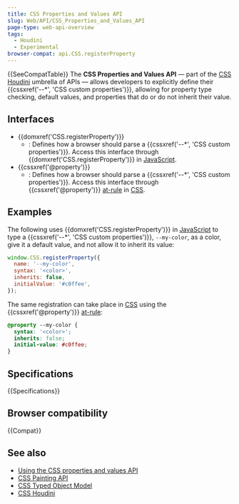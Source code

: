 ```yaml
---
title: CSS Properties and Values API
slug: Web/API/CSS_Properties_and_Values_API
page-type: web-api-overview
tags:
  - Houdini
  - Experimental
browser-compat: api.CSS.registerProperty
---
```

{{SeeCompatTable}}
The **CSS Properties and Values API** — part of the [CSS Houdini](/en-US/docs/Web/Guide/Houdini) umbrella of APIs — allows developers to explicitly define their {{cssxref('--*', 'CSS custom properties')}}, allowing for property type checking, default values, and properties that do or do not inherit their value.

## Interfaces

- {{domxref('CSS.registerProperty')}}
  - : Defines how a browser should parse a {{cssxref('--*', 'CSS custom properties')}}. Access this interface through {{domxref('CSS.registerProperty')}} in [JavaScript](/en-US/docs/Web/JavaScript).
- {{cssxref('@property')}}
  - : Defines how a browser should parse a {{cssxref('--*', 'CSS custom properties')}}. Access this interface through {{cssxref('@property')}} [at-rule](/en-US/docs/Web/CSS/At-rule) in [CSS](/en-US/docs/Web/CSS).

## Examples

The following uses {{domxref('CSS.registerProperty')}} in [JavaScript](/en-US/docs/Web/JavaScript) to type a {{cssxref('--*', 'CSS custom properties')}}, `--my-color`, as a color, give it a default value, and not allow it to inherit its value:

```js
window.CSS.registerProperty({
  name: '--my-color',
  syntax: '<color>',
  inherits: false,
  initialValue: '#c0ffee',
});
```

The same registration can take place in [CSS](/en-US/docs/Web/CSS) using the {{cssxref('@property')}} [at-rule](/en-US/docs/Web/CSS/At-rule):

```css
@property --my-color {
  syntax: '<color>';
  inherits: false;
  initial-value: #c0ffee;
}
```

## Specifications

{{Specifications}}

## Browser compatibility

{{Compat}}

## See also

- [Using the CSS properties and values API](/en-US/docs/Web/API/CSS_Properties_and_Values_API/guide)
- [CSS Painting API](/en-US/docs/Web/API/CSS_Painting_API)
- [CSS Typed Object Model](/en-US/docs/Web/API/CSS_Typed_OM_API)
- [CSS Houdini](/en-US/docs/Web/Guide/Houdini)
